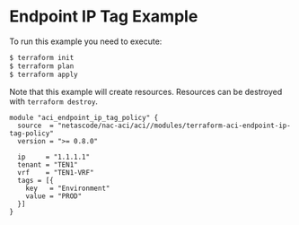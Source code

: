 <!-- BEGIN_TF_DOCS -->
# Endpoint IP Tag Example

To run this example you need to execute:

```bash
$ terraform init
$ terraform plan
$ terraform apply
```

Note that this example will create resources. Resources can be destroyed with `terraform destroy`.

```hcl
module "aci_endpoint_ip_tag_policy" {
  source  = "netascode/nac-aci/aci//modules/terraform-aci-endpoint-ip-tag-policy"
  version = ">= 0.8.0"

  ip     = "1.1.1.1"
  tenant = "TEN1"
  vrf    = "TEN1-VRF"
  tags = [{
    key   = "Environment"
    value = "PROD"
  }]
}
```
<!-- END_TF_DOCS -->